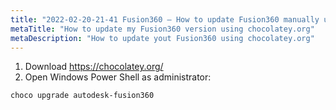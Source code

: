 ```yaml
---
title: "2022-02-20-21-41 Fusion360 – How to update Fusion360 manually using chocolatey.org"
metaTitle: "How to update my Fusion360 version using chocolatey.org"
metaDescription: "How to update yout Fusion360 using chocolatey.org"
---
```


1. Download https://chocolatey.org/
2. Open Windows Power Shell as administrator:
```bash
choco upgrade autodesk-fusion360
```